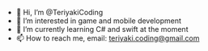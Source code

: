 - 👋 Hi, I’m @TeriyakiCoding
- 👀 I’m interested in game and mobile development 
- 🌱 I’m currently learning C# and swift at the moment
- 📫 How to reach me, email: teriyaki.coding@gmail.com

<!---
TeriyakiCoding/TeriyakiCoding is a ✨ special ✨ repository because its `README.md` (this file) appears on your GitHub profile.
You can click the Preview link to take a look at your changes.
--->
